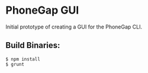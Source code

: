 # PhoneGap GUI

Initial prototype of creating a GUI for the PhoneGap CLI.

## Build Binaries:

    $ npm install
    $ grunt
